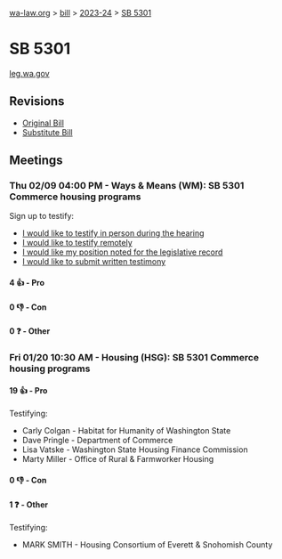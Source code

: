 [wa-law.org](/) > [bill](/bill/) > [2023-24](/bill/2023-24/) > [SB 5301](/bill/2023-24/sb/5301/)

# SB 5301
[leg.wa.gov](https://app.leg.wa.gov/billsummary?BillNumber=5301&Year=2023&Initiative=false)

## Revisions
* [Original Bill](1/)
* [Substitute Bill](S/)

## Meetings
### Thu 02/09 04:00 PM - Ways & Means (WM): SB 5301 Commerce housing programs
Sign up to testify:
* [I would like to testify in person during the hearing](https://app.leg.wa.gov/csi/Testifier/Add?chamber=House&mId=30716&aId=151173&caId=21318&tId=1)
* [I would like to testify remotely](https://app.leg.wa.gov/csi/Testifier/Add?chamber=House&mId=30716&aId=151173&caId=21318&tId=2)
* [I would like my position noted for the legislative record](https://app.leg.wa.gov/csi/Testifier/Add?chamber=House&mId=30716&aId=151173&caId=21318&tId=3)
* [I would like to submit written testimony](https://app.leg.wa.gov/csi/Testifier/Add?chamber=House&mId=30716&aId=151173&caId=21318&tId=4)

#### 4 👍 - Pro

#### 0 👎 - Con

#### 0 ❓ - Other

### Fri 01/20 10:30 AM - Housing (HSG): SB 5301 Commerce housing programs
#### 19 👍 - Pro
Testifying:
* Carly Colgan - Habitat for Humanity of Washington State
* Dave Pringle - Department of Commerce
* Lisa Vatske - Washington State Housing Finance Commission
* Marty Miller - Office of Rural & Farmworker Housing

#### 0 👎 - Con

#### 1 ❓ - Other
Testifying:
* MARK SMITH - Housing Consortium of Everett & Snohomish County
